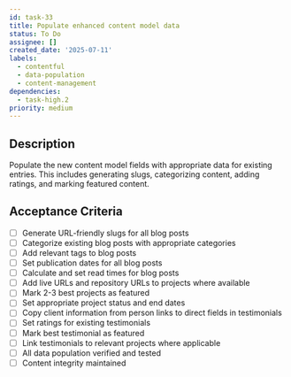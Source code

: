 ```yaml
---
id: task-33
title: Populate enhanced content model data
status: To Do
assignee: []
created_date: '2025-07-11'
labels:
  - contentful
  - data-population
  - content-management
dependencies:
  - task-high.2
priority: medium
---
```


## Description

Populate the new content model fields with appropriate data for existing entries. This includes generating slugs, categorizing content, adding ratings, and marking featured content.

## Acceptance Criteria

- [ ] Generate URL-friendly slugs for all blog posts
- [ ] Categorize existing blog posts with appropriate categories
- [ ] Add relevant tags to blog posts
- [ ] Set publication dates for all blog posts
- [ ] Calculate and set read times for blog posts
- [ ] Add live URLs and repository URLs to projects where available
- [ ] Mark 2-3 best projects as featured
- [ ] Set appropriate project status and end dates
- [ ] Copy client information from person links to direct fields in testimonials
- [ ] Set ratings for existing testimonials
- [ ] Mark best testimonial as featured
- [ ] Link testimonials to relevant projects where applicable
- [ ] All data population verified and tested
- [ ] Content integrity maintained
